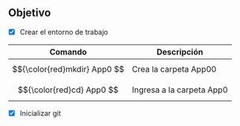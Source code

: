 ## Objetivo
- [x] Crear el entorno de trabajo

|     Comando                      |        Descripción        |
| -------------------------------- | ------------------------- |
| $${\color{red}mkdir} App0 $$     | Crea la carpeta App00     |
| $${\color{red}cd} App0 $$        | Ingresa a la carpeta App0 |


- [x] Inicializar git

